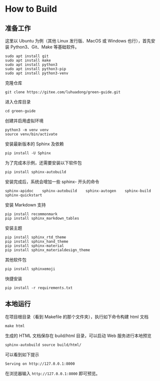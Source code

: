 # How to Build



## 准备工作

这里以 Ubuntu 为例（其他 Linux 发行版、MacOS 或 Windows 也行），首先安装 Python3、Git、Make 等基础软件。

```shell
sudo apt install git
sudo apt install make
sudo apt install python3
sudo apt install python3-pip
sudo apt install python3-venv
```

克隆仓库

```shell
git clone https://gitee.com/luhuadong/green-guide.git
```

进入仓库目录

```shell
cd green-guide
```

创建并启用虚拟环境

```shell
python3 -m venv venv
source venv/bin/activate
```

安装最新版本的 Sphinx 及依赖

```shell
pip install -U Sphinx
```

为了完成本示例，还需要安装以下软件包

```shell
pip install sphinx-autobuild
```

安装完成后，系统会增加一些 sphinx- 开头的命令

```shell
sphinx-apidoc    sphinx-autobuild    sphinx-autogen    sphinx-build    sphinx-quickstart
```

安装 Markdown 支持

```shell
pip install recommonmark
pip install sphinx_markdown_tables
```

安装主题

```shell
pip install sphinx_rtd_theme
pip install sphinx_hand_theme
pip install sphinx-material
pip install sphinx_materialdesign_theme
```

其他软件包

```shell
pip install sphinxemoji
```

快捷安装

```shell
pip install -r requirements.txt
```



## 本地运行

在项目根目录（看到 Makefile 的那个文件夹），执行如下命令构建 html 文档

```shell
make html
```

生成的 HTML 文档保存在 build/html 目录，可以启动 Web 服务进行本地预览

```shell
sphinx-autobuild source build/html/
```

可以看到如下提示

```shell
Serving on http://127.0.0.1:8000
```

在浏览器输入 `http://127.0.0.1:8000` 即可预览。